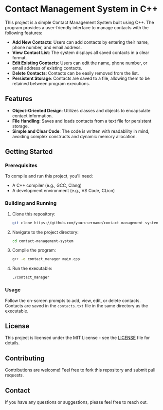 
# Contact Management System in C++

This project is a simple Contact Management System built using C++. The program provides a user-friendly interface to manage contacts with the following features:

- **Add New Contacts**: Users can add contacts by entering their name, phone number, and email address.
- **View Contact List**: The system displays all saved contacts in a clear format.
- **Edit Existing Contacts**: Users can edit the name, phone number, or email address of existing contacts.
- **Delete Contacts**: Contacts can be easily removed from the list.
- **Persistent Storage**: Contacts are saved to a file, allowing them to be retained between program executions.

## Features

- **Object-Oriented Design**: Utilizes classes and objects to encapsulate contact information.
- **File Handling**: Saves and loads contacts from a text file for persistent storage.
- **Simple and Clear Code**: The code is written with readability in mind, avoiding complex constructs and dynamic memory allocation.

## Getting Started

### Prerequisites

To compile and run this project, you'll need:

- A C++ compiler (e.g., GCC, Clang)
- A development environment (e.g., VS Code, CLion)

### Building and Running

1. Clone this repository:
    ```bash
    git clone https://github.com/yourusername/contact-management-system.git
    ```
2. Navigate to the project directory:
    ```bash
    cd contact-management-system
    ```
3. Compile the program:
    ```bash
    g++ -o contact_manager main.cpp
    ```
4. Run the executable:
    ```bash
    ./contact_manager
    ```

### Usage

Follow the on-screen prompts to add, view, edit, or delete contacts. Contacts are saved in the `contacts.txt` file in the same directory as the executable.

## License

This project is licensed under the MIT License - see the [LICENSE](LICENSE) file for details.

## Contributing

Contributions are welcome! Feel free to fork this repository and submit pull requests.

## Contact

If you have any questions or suggestions, please feel free to reach out.

